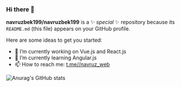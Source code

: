 ### Hi there 👋

**navruzbek199/navruzbek199** is a ✨ _special_ ✨ repository because its `README.md` (this file) appears on your GitHub profile.

Here are some ideas to get you started:

- 🔭 I’m currently working on Vue.js and React.js
- 🌱 I’m currently learning Angular.js
- 📫 How to reach me: [t.me//navruz_web](https://t.me//navruz_web)

![Anurag's GitHub stats](https://github-readme-stats.vercel.app/api?username=navruzbek199&show_icons=true&theme=transparent)

